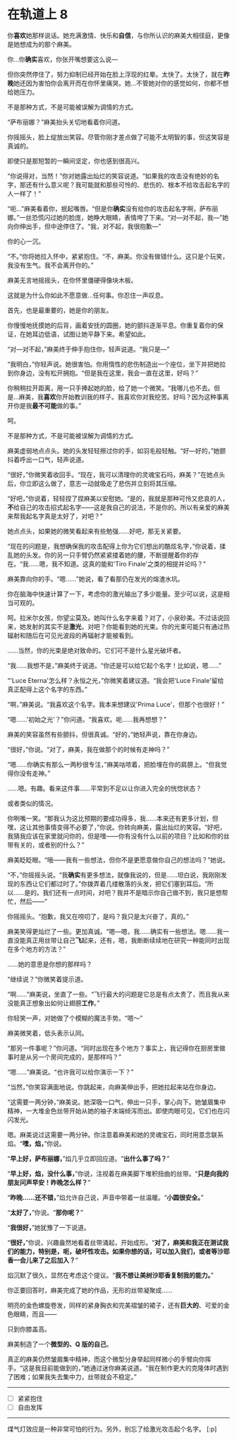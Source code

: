 # 在轨道上 8

你**喜欢**她那样说话。她充满激情、快乐和**自信**，与你所认识的麻美大相径庭，更像是她想成为的那个麻美。

你...你**确实**喜欢，你张开嘴想要这么说—

但你突然停住了，努力抑制已经开始在脸上浮现的红晕。太快了。太快了，就在**昨晚**她还因为害怕你会离开而在你怀里痛哭。她...不管她对你的感觉如何，你都不想给她压力。

不是那种方式，不是可能被误解为调情的方式。

“萨布丽娜？”麻美抬头关切地看着你问道。

你摇摇头，脸上绽放出笑容。尽管你刚才差点做了可能不太明智的事，但这笑容是真诚的。

即使只是那短暂的一瞬间坚定，你也感到很高兴。

“你说得对，当然！”你对她露出灿烂的笑容说道。“如果我的攻击没有绝妙的名字，那还有什么意义呢？我可能就和那些可怜的、悲伤的、根本不给攻击起名字的人一样了！”

“呃...”麻美看着你，抿起嘴唇。“但是你**确实**没有给你的攻击起名字啊，萨布丽娜。”一丝恐慌闪过她的脸庞，她睁大眼睛，表情垮了下来。“对—对不起，我—”她向你伸出手，但中途停住了。“我，对不起，我很抱歉—”

你的心一沉。

“不。”你将她拉入怀中，紧紧抱住。“不，麻美。你没有做错什么。这只是个玩笑，我没有生气。我不会离开你的。”

麻美无言地摇摇头，在你怀里僵硬得像块木板。

这就是为什么你如此不愿意做...任何事。你忍住一声叹息。

首先，也是最重要的，她是你的朋友。

你慢慢地抚摸她的后背，画着安抚的圆圈，她的颤抖逐渐平息。你重复着你的保证，在她耳边低语，试图让她平静下来。希望如此。

“对—对不起，”麻美终于伸手抱住你，轻声说道。“我只是—”

“我明白，”你轻声说。她很害怕。你用惰性的悲伤制造出一个座位，坐下并把她拉到你身边，没有松开拥抱。“但是我在这里，我会一直在这里，好吗？”

你稍稍拉开距离，用一只手捧起她的脸，给了她一个微笑。“我哪儿也不去。但是...麻美，我**喜欢**你开始教训我的样子。我喜欢你对我挖苦。好吗？因为这种事离开你是我**最不可能**做的事。”

呵。

不是那种方式，不是可能被误解为调情的方式。

麻美虚弱地点点头。她的头发轻轻擦过你的手，如羽毛般轻触。“好—好的，”她颤抖着呼出一口气，轻声说道。

“很好，”你微笑着收回手。“现在，我可以清理你的灵魂宝石吗，麻美？”在她点头后，你立即这么做了，意志一动就吸走了悲伤并立刻将其压缩。

“好吧，”你说着，轻轻捏了捏麻美以安慰她。“是的，我就是那种可怜又悲哀的人，**不**给自己的攻击招式起名字——这是我自己的说法，不是你的。所以有亲爱的麻美来帮我起名字真是太好了，对吧？”

她点点头，如果她的微笑看起来有些勉强……好吧，那无关紧要。

“现在的问题是，我想确保我的攻击配得上你为它们想出的酷炫名字，”你说着，揉乱她的头发。你的另一只手臂仍然紧紧搂着她的腰，不断提醒着你的存在。“我……嗯，我不知道。这真的能和'Tiro Finale'之类的相提并论吗？”

麻美靠向你的手。“嗯……”她说，看了看那仍在发光的熔渣水坑。

你在脑海中快速计算了一下，考虑你的激光输出了多少能量。至少可以说，这是相当可观的。

呵。拉米尔女孩，你望尘莫及。她叫什么名字来着？对了，小泉砂美。不过话说回来，她发射的其实不是**激光**，对吧？你能看到她的光束。你的光束可能只有通过热辐射和随后在可见光波段的再辐射才能被看到。

……当然，你的光束是绝对致命的。它们可不是什么星光破坏者。

“我……我想不是，”麻美终于说道。“你还是可以给它起个名字！比如说，嗯……”

“'Luce Eterna'怎么样？永恒之光，”你微笑着建议道。“我会把'Luce Finale'留给真正配得上这个名字的东西。”

“啊，”麻美说。“我喜欢这个名字。我本来想建议'Prima Luce'，但那个也很好！”

“嗯……'初始之光'？”你问道。“我喜欢。呃……我再想想？”

麻美的笑容虽然有些颤抖，但很真诚。“好的，”她轻声说，靠在你身边。

“很好，”你说。“对了，麻美，我在做那个的时候有走神吗？”

“嗯……你确实有那么一两秒很专注，”麻美咕哝着，把脸埋在你的肩膀上。“但我觉得你没有走神。”

……嗯。有趣。看来这件事……平常到不足以让你进入完全的恍惚状态？

或者类似的情况。

你咧嘴一笑。“那我认为这比预期的要成功得多，我……本来还有更多计划，但嘿，这让其他事情变得不必要了，”你说。你转向麻美，露出灿烂的笑容。“好吧，我猜我应该在家里就问你的，但是嘿——你有没有什么以前的项目？比如和你的丝带有关的，或者别的什么？”

麻美眨眨眼。“哦——我有一些想法，但你不是更愿意做你自己的想法吗？”她说。

“不，”你摇摇头说。“我**确实**有更多想法，就像我说的，但是……坦白说，我刚刚发现的东西让它们都过时了。”你拨弄着几缕散落的头发，把它们塞到耳后。“所以……是的。我们还有一点时间，对吧？我并不是暗示你自己做不到，我只是想帮忙，然后——”

你摇摇头。“抱歉，我又在唠叨了，是吗？我只是太兴奋了，真的。”

麻美笑得更灿烂了一些。更加真诚。“嗯—嗯，我……确实有一些想法。嗯……我一直没能真正用丝带让自己**飞**起来，还有，嗯，我断断续续地在研究一种能同时出现在多个地方的方法？”

……她的意思是你想的那样吗？

“继续说？”你微笑着提示道。

“啊……”麻美说，坐直了一些。“飞行最大的问题是它总是有点太贵了，而且我从来没能真正想象出如何让翅膀**工作**。”

你轻笑一声，对她做了个模糊的魔法手势。“嗯～”

麻美微笑着，低头表示认同。

“那另一件事呢？”你问道。“同时出现在多个地方？事实上，我记得你在厨房里做事时是从另一个房间完成的，是那样吗？”

“嗯……”麻美说。“也许我可以给你演示一下？”

“当然，”你笑容满面地说。你跳起来，向麻美伸出手，把她拉起来站在你身边。

“这需要一两分钟，”麻美说。她深吸一口气，伸出一只手，掌心向下。她皱眉集中精神，一大堆金色丝带开始从她的袖子末端倾泻而出。即使肉眼可见，它们也在闪闪发光。

嗯。麻美说过这需要一两分钟。你注意着麻美和她的灵魂宝石，同时用意念联系焰。“**嘿，焰，**”你说。

“**早上好，萨布丽娜，**”焰几乎立即回应道。“**出什么事了吗？**”

“**早上好，焰，没什么事，**”你说，注视着在麻美脚下堆积扭曲的丝带。“**只是向我的朋友问声早安！昨晚怎么样？**”

“**昨晚……还不错，**”焰允许自己说，声音中带着一丝温暖。“**小圆很安全。**”

“**太好了，**”你说。“**那你呢？**”

“**我很好，**”她犹豫了一下说道。

“**很好，**”你说，兴趣盎然地看着丝带涌起，开始成形。“**对了，麻美和我正在测试我们的能力，特别是，呃，破坏性攻击。如果你想的话，可以加入我们，或者等沙耶香一会儿来了之后加入？**”

焰沉默了很久，显然在考虑这个提议。“**我不想让美树沙耶香复制我的能力。**”

你正要回答时，麻美完成了她的作品，无形的丝带凝聚成……

明亮的金色螺旋卷发，同样的紧身胸衣和完美褶皱的裙子，还有**巨大的**、可爱的金色眼睛，而且——

只到你膝盖高。

麻美制造了一个**微型的、Q 版的自己**。

真正的麻美仍然皱眉集中精神，而这个微型分身举起同样微小的手臂向你挥手。“这是我目前能做到的，”她通过迷你麻美说道。“我在制作更大的克隆体时遇到了困难；如果我失去集中力，丝带就会不稳定。”

---

- [ ] 紧紧抱住
- [ ] 自由发挥

---

煤气灯效应是一种非常可怕的行为。另外，别忘了给激光攻击起个名字。 [:p]
